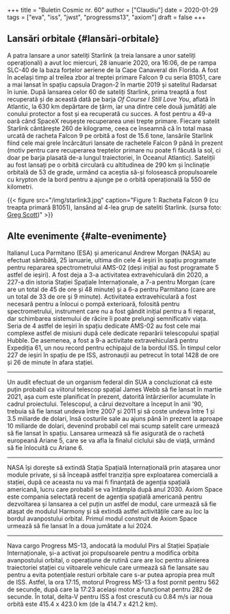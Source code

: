 +++
title = "Buletin Cosmic nr. 60"
author = ["Claudiu"]
date = 2020-01-29
tags = ["eva", "iss", "jwst", "progressms13", "axiom"]
draft = false
+++

## Lansări orbitale {#lansări-orbitale}

A patra lansare a unor sateliți Starlink (a treia lansare a unor sateliți operaționali) a avut loc miercuri, 28 ianuarie 2020, ora 16:06, de pe rampa SLC-40 de la baza forțelor aeriene de la Cape Canaveral din Florida. A fost în același timp al treilea zbor al treptei primare Falcon 9 cu seria B1051, care a mai lansat în spațiu capsula Dragon-2 în martie 2019 și satelitul Radarsat în iunie. După lansarea celor 60 de sateliți Starlink, prima treaptă a fost recuperată și de această dată pe barja _Of Course I Still Love You_, aflată în Atlantic, la 630 km depărtare de țărm, iar una dintre cele două jumătăți ale conului protector a fost și ea recuperată cu succes. A fost pentru a 49-a oară când SpaceX reușește recuperarea unei trepte primare. Fiecare satelit Starlink cântărește 260 de kilograme, ceea ce înseamnă că în total masa urcată de racheta Falcon 9 pe orbită a fost de 15.6 tone, lansările Starlink fiind cele mai grele încărcături lansate de rachetele Falcon 9 până în prezent (motiv pentru care recuperarea treptelor primare nu poate fi făcută la sol, ci doar pe barja plasată de-a lungul traiectoriei, în Oceanul Atlantic). Sateliții au fost lansați pe o orbită circulară cu altitudinea de 290 km și înclinație orbitală de 53 de grade, urmând ca aceștia să-și folosească propulsoarele cu krypton de la bord pentru a ajunge pe o orbită operațională la 550 de kilometri.

{{< figure src="/img/starlink3.jpg" caption="Figure 1: Racheta Falcon 9 (cu treapta primară B1051), lansând al 4-lea grup de sateliti Starlink. (sursa foto: [Greg Scott](https://twitter.com/GregScott%5Fphoto/status/1222535047170940928?s=20))" >}}


## Alte evenimente {#alte-evenimente}

Italianul Luca Parmitano (ESA) și americanul Andrew Morgan (NASA) au efectuat sâmbătă, 25 ianuarie, ultima din cele 4 ieșiri în spațiu programate pentru repararea spectrometrului AMS-02 (deși inițial au fost programate 5 astfel de ieșiri). A fost deja a 3-a activitatea extravehiculară din 2020, a 227-a din istoria Stației Spațiale Internaționale, a 7-a pentru Morgan (care are un total de 45 de ore și 48 minute) și a 6-a pentru Parmitano (care are un total de 33 de ore și 9 minute). Activitatea extravehiculară a fost necesară pentru a înlocui o pompă exterioară, folosită pentru spectrometrului, instrument care nu a fost gândit inițial pentru a fi reparat, dar schimbarea sistemului de răcire îi poate prelungi semnificativ viața. Seria de 4 astfel de ieșiri în spațiu dedicate AMS-02 au fost cele mai complexe astfel de misiuni după cele dedicate reparării telescopului spațial Hubble. De asemenea, a fost a 9-a activitate extravehiculară pentru Expediția 61, un nou record pentru echipajul de la bordul ISS. În timpul celor 227 de ieșiri în spațiu de pe ISS, astronauții au petrecut în total 1428 de ore și 26 de minute în afara stației.

---

Un audit efectuat de un organism federal din SUA a concluzionat că este puțin probabil ca viitorul telescop spațial James Webb să fie lansat în martie 2021, așa cum este planificat în prezent, datorită întârzierilor acumulate în cadrul proiectului. Telescopul, a cărui dezvoltare a început în anii '90, trebuia să fie lansat undeva între 2007 și 2011 și să coste undeva între 1 și 3.5 miliarde de dolari, însă costurile sale au ajuns până în prezent la aproape 10 miliarde de dolari, devenind probabil cel mai scump satelit care urmează să fie lansat în spațiu. Lansarea urmează să fie asigurată de o rachetă europeană Ariane 5, care se va afla la finalul ciclului său de viață, urmând să fie înlocuită cu Ariane 6.

---

NASA își dorește să extindă Stația Spațială Internațională prin atașarea unor module private, și să înceapă astfel tranziția spre exploatarea comercială a stației, după ce aceasta nu va mai fi finanțată de agenția spațială americană, lucru care probabil se va întâmpla după anul 2030. Axiom Space este compania selectată recent de agenția spațială americană pentru dezvoltarea și lansarea a cel puțin un astfel de modul, care urmează să fie atașat de modulul Harmony și să extindă astfel activitățile care au loc la bordul avanpostului orbital. Primul modul construit de Axiom Space urmează să fie lansat în a doua jumătate a lui 2024.

---

Nava cargo Progress MS-13, andocată la modulul Pirs al Stației Spațiale Internaționale, și-a activat joi propulsoarele pentru a modifica orbita avanpostului orbital, o operațiune de rutină care are loc pentru alinierea traiectoriei stației cu viitoarele vehicule care urmează să fie lansate sau pentru a evita potențiale resturi orbitale care s-ar putea apropia prea mult de ISS. Astfel, la ora 17:15, motorul Progress MS-13 a fost pornit pentru 562 de secunde, după care la 17:23 același motor a funcționat pentru 282 de secunde. În total, delta-V pentru ISS a fost crescută cu 0.84 m/s iar noua orbită este 415.4 x 423.0 km (de la 414.7 x 421.2 km).
